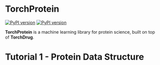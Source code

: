 # TorchProtein

[![PyPI version](https://img.shields.io/badge/github-code-red)](https://github.com/DeepGraphLearning/torchdrug/) [![PyPI version](https://img.shields.io/badge/homepage-blue)](https://torchprotein.ai) 

**TorchProtein** is a machine learning library for protein science, built on top of **TorchDrug**.



# Tutorial 1 - Protein Data Structure

